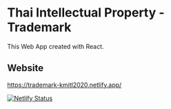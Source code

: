 # Thai Intellectual Property - Trademark
This Web App created with React.

## Website
https://trademark-kmitl2020.netlify.app/

[![Netlify Status](https://api.netlify.com/api/v1/badges/9679d8d0-c80b-45b1-98c1-61f6ef9efd21/deploy-status)](https://app.netlify.com/sites/trademark-kmitl2020/deploys)
